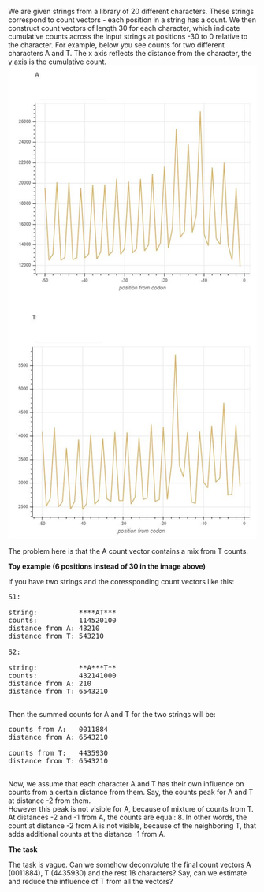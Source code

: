 We are given strings from a library of 20 different characters. These strings correspond to count vectors - each position in a string has a count. 
We then construct count vectors of length 30 for each character, which indicate cumulative counts across the input strings at positions -30 to 0 relative to the character. 
For example, below you see counts for two different characters A and T. The x axis reflects the distance from the character, the y axis is the cumulative count. 
![Count vectors for two characters: A and T](https://github.com/lilit-nersisyan/bioinf_challenges/blob/master/figures/count_vectors.jpg)

The problem here is that the A count vector contains a mix from T counts. 

**Toy example (6 positions instead of 30 in the image above)**

If you have two strings and the coressponding count vectors like this:

<pre>
S1: 

string:          ****AT*** 
counts:          114520100
distance from A: 43210
distance from T: 543210

S2: 

string:          **A***T** 
counts:          432141000
distance from A: 210
distance from T: 6543210

</pre> 

Then the summed counts for A and T for the two strings will be: 

<pre>
counts from A:   0011884
distance from A: 6543210

counts from T:   4435930
distance from T: 6543210

</pre>

Now, we assume that each character A and T has their own influence on counts from a certain distance from them. Say, the counts peak for A and T at distance -2 from them.  
However this peak is not visible for A, because of mixture of counts from T. At distances -2 and -1 from A, the counts are equal: 8. In other words, the count at distance -2 from A is not visible, because of the neighboring T, that adds additional counts at the distance -1 from A. 

**The task**

The task is vague. Can we somehow deconvolute the final count vectors A (0011884), T (4435930) and the rest 18 characters? 
Say, can we estimate and reduce the influence of T from all the vectors?

